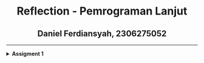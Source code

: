 <div align="center">

# **Reflection - Pemrograman Lanjut**  
## Daniel Ferdiansyah, 2306275052  

</div>

---


<details>
<summary><b>Assigment 1</b></summary>
<br>

# Reflection 1

### Clean Code Principle

Clean code principle merupakan cara untuk menjadi seorang developer yang baik. Terutama, ketika bekerja dalam tim, kita perlu memastikan bahwa code yang kita buat dapat semudah mungkin dibaca, dimaintain, hingga diperbaiki oleh tim developer lain. Pada Tutorial 1, saya telah mempelajari dan menerapkan clean code principle berikut:

- **Single Responsibility Principle (SRP):**
Setiap kelas memiliki tanggung jawab tunggal. Misalnya, `ProductController` hanya menangani permintaan HTTP, `ProductService` menangani logika bisnis, dan `ProductRepository` menangani akses data.

- **Don't Repeat Yourself (DRY):**
Kode tidak memiliki duplikasi yang signifikan. Logika seperti pembuatan, pembaruan, dan penghapusan produk diimplementasikan sekali dan digunakan di berbagai tempat.

- **Meaningful Names:**
Nama kelas, metode, dan variabel deskriptif dan bermakna. Misalnya, `ProductController`, `createProductPage`, `productData`, dan lain-lain.

- **Separation of Concerns (SoC):**
Kode dipisahkan berdasarkan lapisan (layer) seperti controller, service, dan repository. Hal ini dapat memudahkan maintenance dan testing ke depannya.

- **Use of Annotations:**
Anotasi seperti `@Controller`, `@Service`, `@Repository`, dan `@Autowired` digunakan untuk mengelola dependensi dan konfigurasi Spring secara otomatis.

- **Consistent Formatting:**
Kode diformat secara konsisten, dengan indentasi dan spasi yang sesuai, sehingga code jadi lebih mudah dibaca.

### Secure Coding Practices

Selain clean code principle, saya juga perlu memperhatikan kemananan dari product yang saya buat guna mencegah serangan peretas dan data user tetap aman. 

- **Penggunaan UUID:** Menggunakan UUID sebagai `productId` lebih aman dibandingkan ID yang mudah ditebak, misalnya integer increment.

- **CSRF Protection:** Form yang dikirim melalui `POST` akan dilindungi dari serangan `CSRF`.

- **Data Encapsulation:** Variabel `productData` di `ProductRepository` bersifat private, dan akses ke data dilakukan melalui metode yang menggunakan encapsulation.


### Area Improvisasi

Tentunya, Clean Code Principle dan Secure Coding Practice yang saya terapkan sudah saya improvisasi dibandingkan mengikuti penuh Tutorial 1. Akan tetapi, masih ada beberapa field yang dapat saya tingkatkan lagi, sebagai berikut

- **Error Handling:** Code saya saat ini kurang menangani error dengan baik. Misalnya, jika `findById` tidak menemukan produk, ia mengembalikan `null`, yang dapat menyebabkan `NullPointerException`. Alternatifnya, saya bisa menggunakan `Optional` atau throw `Exception` yang sesuai.

- **Validasi Tambahan:** Saat ini, validasi input hanya dilakukan pada sisi client (`HTML`). Akan lebih secure apabila saya nantinya menambahkan validasi pada sisi server atau back-end. Misalnya, validasi `productName` yang tidak boleh kosong atau `productQuantity` yang harus lebih dari 0.

Sejauh ini, saya rasa Tutorial 1 sudah cukup memberi pandangan yang luas bagaimana Clean Code Principle dan Secure Coding Practices dapat diterapkan. Berikutnya, akan ada pembahasan lebih lanjut mengenai CI yang akan dibahas pada Refleksi 2.



 # Reflection 2


 **1.** Setelah membuat unit test, saya merasa cukup secure karena dapat memastikan bahwa code yang telah saya buat dapat berjalan sebagaimana mestinya. Akan tetapi, ada bagian trickynya di mana saya perlu menulis code yang relatif repetitif dan terkadang terkesan membosankan. Atau mungkin memastikan edge case jika ke depannya saya perlu melakukan unit testing terhadap function yang lebih kompleks. Lalu
 
- **Berapa banyak unit test yang diperlukan dalam suatu class?** Unit test perlu dibuat sebisa mungkin dapat melakukan coverage seluruh bagian pada class. Misalnya, untuk semua logika bisnis atau method public. Lalu, unit test untuk skenario positif dan negatif. Serta, unit test untuk berbagai kemungkinan parameter.
 
- **Bagaimana memastikan kalau unit testnya sudah cukup?** Ada code coverage yang bisa dijadikan sebagai acuan seberapa banyak code dapat dieksekusi sesuai ekspektasi. Usahakan untuk membuat unit test dengan code coverage yang tinggi. Namun demikian, tetap perlu review dari tim yang memiliki kapabilitas sebagai tester.

- **Jika code coverage mencapai 100%, apakah program bebas bug?** Belum tentu. Karena unit test hanya akan berjalan seperti yang kita perintahkan. Unit test memastikan bahwa method yang kita buat memberi output sesuai dengan ekspektasi yang kita inginkan. Akan tetapi, tetap saja ada kemungkinan bug di luar method, misalnya bug yang terjadi akibat kesalahan integrasi antarkomponen code yang tidak terdteksi unit test.

**2.** Penambahan functional test baru dengan code yang sebagian besar mirip `CreateProductFunctionalTest.java` bisa mengurangi kualitas code. Beberapa issue mengapa hal tersebut mempengaruhi kualitas code adalah sebagai berikut

- **Code Duplication:** Jika setup procedure dan instance variable kebanyakan sama, hal ini dapat mengurangi efisiensi program. Program akan memakan lebih banyak memori untuk code yang persis.
  
- **Poor Maintainability:** Misal ada perubahan yang dilakukan di instance variable, maka kita perlu mengubah dua class: `CreateProductFunctionalTest.java` dan class baru yang telah dibuat.

**Solusinya,** dapat direfactor dengan membuat base test case, misalnya `BaseFunctionalTest.java` yang berisi instance variable dan setup procedure. Lalu, `CreateProductFunctionalTest`.java dapat meng-*inherit* base test tersebut dengan ditambah method tambahan sesuai dengan testing yang akan dilakukan. Sama halnya untuk class baru, bisa langsung meng-*inherit* base test dan kemudian ditambah dengan method untuk menghitung banyaknya row/produk yang telah dibuat.

---

<details>
<summary><b>Assignment 2</b></summary>
<br>


# Reflection 

**1.** Setelah mengintegrasikan dengan Sonarcloud, ada beberapa issue yang bisa diperbaiki. Namun demikian, beberapa issue tersebut bukanlah issue yang major. Hanya perbaikan minor dan relatif cepat untuk diselesaikan. Dua di antaranya adalah:

- **Removing Unused Imports**. Sesuai dengan prinsip clean code, apabila ada import yang tidak diperlukan lebih baik dihapus saja. Kebanyakan, import yang saya hapus merupakan class dari modul yang digunakan untuk testing dan aman dihapus (karena memang tidak digunakan).
  
- **Dependency Grouping**. Hal ini juga masih berkaitan dengan clean code principle. Code akan lebih mudah terbaca dan mudah untuk direview jika dependency yang saya gunakan digroup berdasarkan fungsionalitasnya. Misalnya ada dependency grouping untuk program utama, development, ci/cd, sampai testing. Untuk masalah ini hanya perlu memperbarui satu komponen saja, yaitu `build.gradle.kts`.

**2.** Ya, implementasi sekarang saya rasa sudah cukup qualified untuk dikatakan sebagai continuous integration dan continuous development. Mari breakdown satu-satu:

- **Continuous Integration**: Di workflow saya, ada `ci.yml` yang berfungsi untuk melakukan build yang dilakukan gradle tiap kali saya melakukan `push` ke repository. Lebih lanjut, di `ci.yml` juga ada konfigurasi untuk membuat laporan JaCoCo baik secara local maupun melalui GitHub actions. Selain itu, ada juga `build.yml` yang dipakai untuk melakukan build sekaligus analisis menggunakan Sonarcloud sesuai dengan token project yand diperoleh di Sonarcloud dan yang ada pada GitHub secret. Jadi, `ci.yml` dan `build.yml` sudah memenuhi kriteria Continuous Integration.

- **Continuous Development**: Repository telah terhubung dengan Koyeb, yang akan dideploy secara otomatis setiap ada `push` pada branch `master`.

Jadi, workflow saya bisa dikatakan sudah menerapkan Continuous Integration dan Continuous Deployment.

---
</details>

<details>
<summary><b>Assignment 3</b></summary>
<br>


# Reflection 

**1.** Saya menerapkan prinsip SOLID principle dalam assignment 3. Detailnya sebagai berikut

- **SRP (Single Responsibility Principle):** Saya melakukan refactoring yang cukup ideal. Pada Tutorial 3, jika mengikuti penuh, class `CarController` diletakkan dalam satu file dengan `ProductController`. Selain itu, `CarController` juga meng-inherit `ProductController`. Isu yang saya lihat di sini adalah `CarController` unnecessarily melakukan inheritance terhadap `ProductController`, padahal keduanya menangani dua model yang berbeda yaitu `product` dan `car`. Sehingga, saya melakukan refactoring dengan memisah kedua class, memastikan bahwa tiap class hanya akan menjalankan satu responsibility major saja. 

- **OCP (Open/Closed Principle):** Daripada membuat dua interface yang kegunaannya mirip, saya menjadikan `ProductService` dan `CarService` menjadi `BaseService`. Isi dari `BaseService` merupakan setup method yang ada pada kedua services tersebut, seperti `create`, `update`, `deleteById`, `findById`, dan `findAll`. Saya masih bisa memodifikasi secara terbuka (Open) implementasi dari Base Service, misalnya menambahkan method atau variable baru pada `CarServiceImpl` dan `ProductServiceImpl`. Akan tetapi, Base Service tidak dapat dimodifikasi (Closed) karena sudah menampung semua setup method yang penting.

- **LSP (Liskov Segregation Principle):** Interface `BaseService` yang saya buat dirancang seminimal mungkin, sehingga tidak ada method yang tidak dioverride oleh class yang mengimplementasinya. Hal ini sejalan dengan Liskov Segregation Principle, di mana subclass yang dibuat (dalam hal ini implementasi dari  `CarServiceImpl` dan `ProductServiceImpl`) dapat menggantikan `BaseService` tanpa mengubah behavior `BaseService` itu sendiri dikarenakan semua yang ada pada `BaseService` diimplement dengan tepat dan efektif pada semua subclassnya.
 
- **ISP (Interface Segregation Principle):** Tidak ada pelanggaran ISP. Kasusnya sama seperti poin kedua dan ketiga. Interface `BaseService` sudah cukup efektif dan efisien, tidak ada method yang berlebihan, serta semua method yang ada pada `BaseService` memang benar-benar diperlukan.

- **DIP (Dependency Inversion Principle):** Pada controller, daripada mengimplementasi konkret class seperti `CarServiceImpl` atau `ProductServiceImpl`, saya menerapkan interface abstract `BaseService<T>`. T bisa berupa model car maupun product. Hal ini sejalan dengan prinsip Dependency Inversion Principle, di mana modul tingkat tinggi seharusnya bergantung pada abstraksi, bukan modul tingkat rendah.

**2.** Setelah menerapkan SOLID principle, codebase project saya terasa jadi lebih rapi dan lebih mudah untuk dimaintain. misalnya dengan menerapkan `BaseSrevice`
```java
package id.ac.ui.cs.advprog.eshop.service;

import id.ac.ui.cs.advprog.eshop.model.Car;

import java.util.List;

public interface BaseService<T> {
    T create(T item);
    List<T> findAll();
    T findById(String id);
    void update(String Id, T item);
    void deleteById(String id);
}
```
saya tidak perlu membuat dua code interface yang berbeda untuk model product dan car. Sehingga, pekerjaan jadi lebih mudah. Terlebih, jika ke depannya akan ada model tambahan, saya hanya perlu membuat implementasinya saja untuk model tersebut. 

Selain itu, prinsip SOLID juga saya terapkan di Controller, di mana saya memisahkan controller untuk product dan car. Hal ini membuat readablity meningkat. Menghilangkan dependency yang kurang diperlukan (seperti `CarController` menginherit `ProductController`) juga akan 'menyelamatkan' saya dari beberapa problem yang tidak diinginkan ke depannya.

**3.** Andai saya tidak menerapkan SOLID, salah satu disadvantage yang cukup terasa adalah mengenai modul `service`. Jika saya membuat implementasi untuk model yang baru, saya perlu membuat interface untuk masing-masing model, bahkan jika setup methodnya relatif sama. Hal ini akan membuat pekerjaan terasa lebih lama dan melelahkan. Selain itu, misal `CarController` tetap menjadi subclass `ProductController`, hal ini bisa mengurangi maintainability. Walaupun tidak ada method yang dioverride, akan tetapi kita bisa melakukan pemanggilan method yang sebenarnya hanya untuk model product melalui controller model car. Hal ini kurang diinginkan dan perlu dihindari. Sehingga, overall jika saya tidak menerapkan SOLID, code yang saya buat akan lebih susah dimaintain daripada code yang sekarang.

</details>
